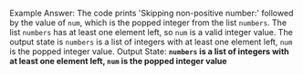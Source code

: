 Example Answer: 
The code prints 'Skipping non-positive number:' followed by the value of `num`, which is the popped integer from the list `numbers`. The list `numbers` has at least one element left, so `num` is a valid integer value. The output state is `numbers` is a list of integers with at least one element left, `num` is the popped integer value.
Output State: **`numbers` is a list of integers with at least one element left, `num` is the popped integer value**